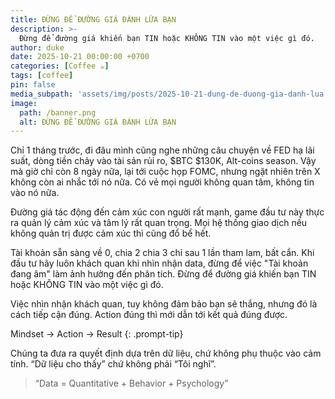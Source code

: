 ```yaml
---
title: ĐỪNG ĐỂ ĐƯỜNG GIÁ ĐÁNH LỪA BẠN
description: >-
  Đừng để đường giá khiến bạn TIN hoặc KHÔNG TIN vào một việc gì đó.
author: duke
date: 2025-10-21 00:00:00 +0700
categories: [Coffee ☕️]
tags: [coffee]
pin: false
media_subpath: 'assets/img/posts/2025-10-21-dung-de-duong-gia-danh-lua'
image:
  path: /banner.png
  alt: ĐỪNG ĐỂ ĐƯỜNG GIÁ ĐÁNH LỪA BẠN
---
```


Chỉ 1 tháng trước, đi đâu mình cũng nghe những câu chuyện về FED hạ lãi suất, dòng tiền chảy vào tài sản rủi ro, $BTC $130K, Alt-coins season. Vậy mà giờ chỉ còn 8 ngày nữa, lại tới cuộc họp FOMC, nhưng ngặt nhiên trên X không còn ai nhắc tới nó nữa. Có vẻ mọi người không quan tâm, không tin vào nó nữa.

Đường giá tác động đến cảm xúc con người rất mạnh, game đầu tư này thực ra quản lý cảm xúc và tâm lý rất quan trọng. Mọi hệ thống giao dịch nếu không quản trị được cảm xúc thì cũng đổ bể hết.

Tài khoản sẵn sàng về 0, chia 2 chia 3 chỉ sau 1 lần tham lam, bất cẩn. Khi đầu tư hãy luôn khách quan khi nhìn nhận data, đừng để việc "Tài khoản đang âm" làm ảnh hưởng đến phân tích. Đừng để đường giá khiến bạn TIN hoặc KHÔNG TIN vào một việc gì đó.

Việc nhìn nhận khách quan, tuy không đảm bảo bạn sẽ thắng, nhưng đó là cách tiếp cận đúng. Action đúng thì mới dẫn tới kết quả đúng được.

>
Mindset → Action → Result
{: .prompt-tip}

Chúng ta đưa ra quyết định dựa trên dữ liệu, chứ không phụ thuộc vào cảm tính. “Dữ liệu cho thấy” chứ không phải “Tôi nghĩ”.

> “Data = Quantitative + Behavior + Psychology”